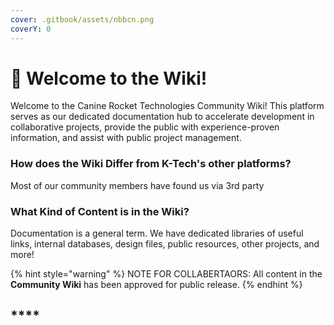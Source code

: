 ```yaml
---
cover: .gitbook/assets/nbbcn.png
coverY: 0
---
```


# 🐺 Welcome to the Wiki!

Welcome to the Canine Rocket Technologies Community Wiki! This platform serves as our dedicated documentation hub to accelerate development in collaborative projects, provide the public with experience-proven information, and assist with public project management.&#x20;



### How does the Wiki Differ from K-Tech's other platforms?

Most of our community members have found us via 3rd party

### What Kind of Content is in the Wiki?

Documentation is a general term. We have dedicated libraries of useful links, internal databases, design files, public resources, other projects, and more!

{% hint style="warning" %}
NOTE FOR COLLABERTAORS: All content in the **Community Wiki** has been approved for public release.&#x20;
{% endhint %}

## ****
